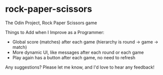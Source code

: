 # rock-paper-scissors
The Odin Project, Rock Paper Scissors game

Things to Add when I Improve as a Programmer:
  - Global score (matches) after each game (hierarchy is round -> game -> match)
  - More dynamic UI, like messages after each round or each game
  - Play again has a button after each game, no need to refresh

Any suggestions? Please let me know, and I'd love to hear any feedback!